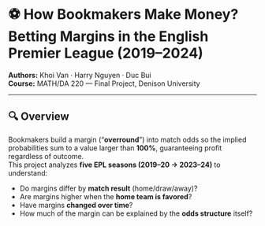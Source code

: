# ⚽ How Bookmakers Make Money? Betting Margins in the English Premier League (2019–2024)

**Authors:** Khoi Van · Harry Nguyen · Duc Bui  
**Course:** MATH/DA 220 — Final Project, Denison University

---

## 🔍 Overview
Bookmakers build a margin (“**overround**”) into match odds so the implied probabilities sum to a value larger than **100%**, guaranteeing profit regardless of outcome.  
This project analyzes **five EPL seasons (2019–20 → 2023–24)** to understand:

- Do margins differ by **match result** (home/draw/away)?
- Are margins higher when the **home team is favored**?
- Have margins **changed over time**?
- How much of the margin can be explained by the **odds structure** itself?
